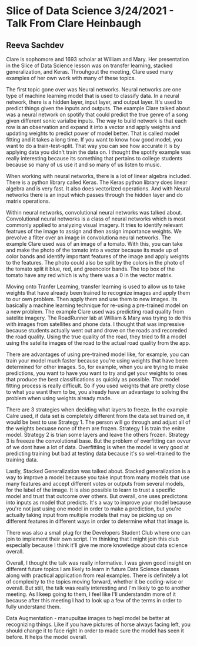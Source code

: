 # Slice of Data Science 3/24/2021 - Talk From Clare Heinbaugh
## Reeva Sachdev
Clare is sophomore and 1693 scholar at William and Mary. Her presentation in the Slice of Data Science lesson was on transfer learning, stacked generalization, and Keras. Throuhgout the meeting, Clare used many examples of her own work with many of these topics. 

The first topic gone over was Neural networks. Neural networks are one type of machine learning model that is used to classify data. In a neural network, there is a hidden layer, input layer, and output layer. It's used to predict things given the inputs and outputs. The example Clare talked about was a neural network on spotify that could predict the true genre of a song given different sonic varialbe inputs. The way to build network is that each row is an observation and expand it into a vector and apply weights and updating weights to predict power of model better. That is called model fitting and it takes a long time. If you want to know how good model, you want to do a train-test-split. That way you can see how accurate it is by applying data you didn't train the data on. I thought the spotify example was really interesting because its something that pertains to college students because so many of us use it and so many of us listen to music. 

When working with neural networks, there is a lot of linear algebra included. There is a python library called Keras. The Keras python library does linear algebra and is very fast. It also does vectorized operations. And with Neural networks there is an input which passes through the hidden layer and do matrix operations. 

Within neural networks, convolutional neural networks was talked about. Convolutional neural networks is a class of neural networks which is most commonly applied to analyzing visual imagery. It tries to identify relevant featrues of the image to assign and then assign importance weights. We prevolve a filter over an image in convolutiona neural networks. The example Clare used was of an image of a tomato. With this, you can take and make the photo of the tomato into a vector because its made up of color bands and identify important features of the image and apply weights to the features. The photo could also be split by the colors in the photo of the tomato split it blue, red, and greencolor bands. The top box of the tomato have any red which is why there was a 0 in the vector matrix. 

Moving onto Tranfer Learning, transfer learning is used to allow us to take weights that have already been trained to recognize images and apply them to our own problem. Then apply them and use them to new images. Its basically a machine learning technique for re-using a pre-trained model on a new problem. The example Clare used was predicting road quality from satelite imagery. The RoadRunner lab at William & Mary was trying to do this with images from satellites and phone data. I thought that was impressive because students actually went out and drove on the roads and recoreded the road quality. Using the true quality of the road, they tried to fit a model using the satelite images of the road to the actual road quality from the app. 

There are advantages of using pre-trained model like, for example, you can train your model much faster because you're using weights that have been determined for other images. 
So, for example, when you are trying to make predictions, you want to have you want to try and get your weights to ones that produce the best classifications as quickly as possible. That model fitting process is really difficult. So if you used weights that are pretty close to what you want them to be, you already have an advantage to solving the problem when using weights already made. 

There are 3 strategies when deciding what layers to freeze. In the example Calre used, if data set is completely different from the data set trained on, it would be best to use Strategy 1. The person will go through and adjust all of the weights becuase none of them are frozen. Strategy 1 is train the enitre model. Strategy 2 is trian some layers and leave the others frozen. Strategy 3 is freeeze the convolutional base. But the problem of overfitting can ovvur of we dont have a lot of data. Overfittiing is when the model is very good at predicting training but bad at testing data because it's so well-trained to the training data.

Lastly, Stacked Generalization was talked about. Stacked generalization is a way to improve a model because you take input from many models that use many features and accept different votes or outputs from several models, for the label of the image. It is also possible to learn to trust a specific model and trust that outcome over others. But overall, one uses predictons into inputs as model that predicts. It's a way to improve your model because you're not just using one model in order to make a prediction, but you're actually taking input from multiple models that may be picking up on different features in different ways in order to determine what that image is.

There was also a small plug for the Developers Student Club where one can join to implement their own script. I'm thinking that I might join this club especially because I think it'll give me more knowledge about data science overall. 

Overall, I thought the talk was really informative. I was given good insight on different future topics I am likely to learn in future Data Science classes along with practical application from real examples. There is definitely a lot of complexity to the topics moving forward, whether it be coding-wise or overall. But still, the talk was really interesting and I'm likely to go to another meeting. As I keep going to them, I feel like I'll understandm more of it because after this meeting I had to look up a few of the terms in order to fully understand them. 

Data Augmentation - manupultae images to hepl model be better at recognizing things. Like if you have pictures of horse always facing left, you should change it to face right in order to made sure the model has seen it before. It helps the model overall. 
